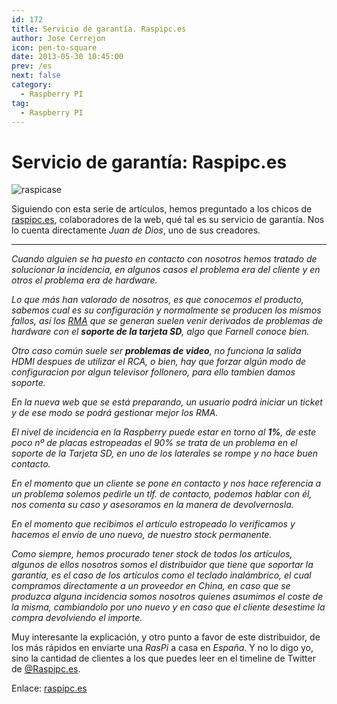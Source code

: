 ```yaml
---
id: 172
title: Servicio de garantía. Raspipc.es
author: Jose Cerrejon
icon: pen-to-square
date: 2013-05-30 10:45:00
prev: /es
next: false
category:
  - Raspberry PI
tag:
  - Raspberry PI
---
```


# Servicio de garantía: Raspipc.es

![raspicase](/images/raspicase.jpg)

Siguiendo con esta serie de artículos, hemos preguntado a los chicos de [raspipc.es](http://raspipc.es), colaboradores de la web, qué tal es su servicio de garantía. Nos lo cuenta directamente *Juan de Dios*, uno de sus creadores.

- - -
*Cuando alguien se ha puesto en contacto con nosotros hemos tratado de solucionar la incidencia, en algunos casos el problema era del cliente y en otros el problema era de hardware.*

*Lo que más han valorado de nosotros, es que conocemos el producto, sabemos cual es su configuración y normalmente se producen los mismos fallos, así los [RMA](http://es.wikipedia.org/wiki/RMA) que se generan suelen venir derivados de problemas de hardware con el ***soporte de la tarjeta SD***, algo que Farnell conoce bien.*

*Otro caso común suele ser ***problemas de video***, no funciona la salida HDMI despues de utilizar el RCA, o bien, hay que forzar algún modo de configuracion por algun televisor follonero, para ello tambien damos soporte.*

*En la nueva web que se está preparando, un usuario podrá iniciar un ticket y de ese modo se podrá gestionar mejor los RMA.*

*El nivel de incidencia en la Raspberry puede estar en torno al ***1%***, de este poco nº de placas estropeadas el 90% se trata de un problema en el soporte de la Tarjeta SD, en uno de los laterales se rompe y no hace buen contacto.*

*En el momento que un cliente se pone en contacto y nos hace referencia a un problema solemos pedirle un tlf. de contacto, podemos hablar con él, nos comenta su caso y asesoramos en la manera de devolvernosla.*

*En el momento que recibimos el artículo estropeado lo verificamos y hacemos el envío de uno nuevo, de nuestro stock permanente.*

*Como siempre, hemos procurado tener stock de todos los artículos, algunos de ellos nosotros somos el distribuidor que tiene que soportar la garantía, es el caso de los artículos como el teclado inalámbrico, el cual compramos directamente a un proveedor en China, en caso que se produzca alguna incidencia somos nosotros quienes asumimos el coste de la misma, cambiandolo por uno nuevo y en caso que el cliente desestime la compra devolviendo el importe.*

Muy interesante la explicación, y otro punto a favor de este distribuidor, de los más rápidos en enviarte una *RasPi* a casa en *España*. Y no lo digo yo, sino la cantidad de clientes a los que puedes leer en el timeline de Twitter de [@Raspipc.es](https://twitter.com/raspipc).

Enlace: [raspipc.es](http://raspipc.es)